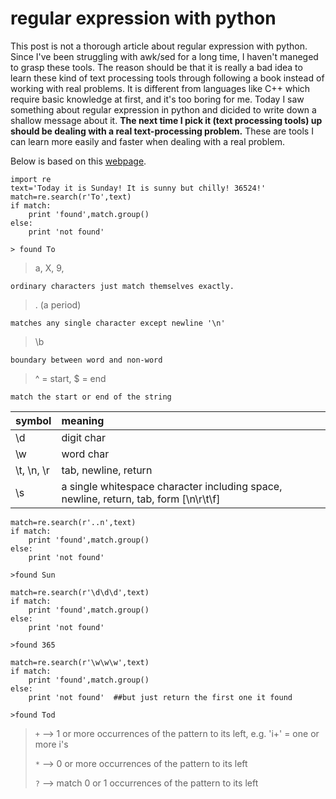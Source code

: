 # regular expression with python

This post is not a thorough article about regular expression with python. Since I've been struggling with awk/sed for a long time, I haven't maneged to grasp these tools. The reason should be that it is really a bad idea to learn these kind of text processing tools through following a book instead of working with real problems. It is different from languages like C++ which require basic knowledge at first, and it's too boring for me. Today I saw something about regular expression in python and dicided to write down a shallow message about it. **The next time I pick it (text processing tools) up should be dealing with a real text-processing problem.** These are tools I can learn more easily and faster when dealing with a real problem.

Below is based on this [webpage](https://developers.google.com/edu/python/regular-expressions).



```
import re
text='Today it is Sunday! It is sunny but chilly! 36524!'
match=re.search(r'To',text)
if match:
    print 'found',match.group()
else:
    print 'not found'

> found To

```



> a, X, 9, 

```
ordinary characters just match themselves exactly.
```



> . (a period)



```
matches any single character except newline '\n'
```



> \b



```
boundary between word and non-word
```



> ^ = start, $ = end



```
match the start or end of the string
```



| symbol | meaning |
| :-- | :-- |
| \d | digit char |
| \w | word char |
| \t, \n, \r | tab, newline, return |
| \s | a single whitespace character including space, newline, return, tab, form [\n\r\t\f] |



```
match=re.search(r'..n',text)
if match:
    print 'found',match.group()
else:
    print 'not found'

>found Sun

match=re.search(r'\d\d\d',text)
if match:
    print 'found',match.group()
else:
    print 'not found'

>found 365

match=re.search(r'\w\w\w',text)
if match:
    print 'found',match.group()
else:
    print 'not found'  ##but just return the first one it found

>found Tod

```



> `+` --> 1 or more occurrences of the pattern to its left, e.g. 'i+' = one or more i's
> 
> `*` --> 0 or more occurrences of the pattern to its left
> 
> `?` --> match 0 or 1 occurrences of the pattern to its left


